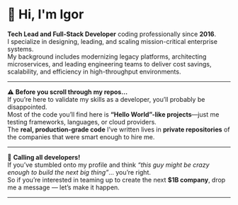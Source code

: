# 👋 Hi, I'm Igor

**Tech Lead and Full-Stack Developer** coding professionally since **2016**.  
I specialize in designing, leading, and scaling mission-critical enterprise systems.  
My background includes modernizing legacy platforms, architecting microservices, and leading engineering teams to deliver cost savings, scalability, and efficiency in high-throughput environments.  

---

⚠️ **Before you scroll through my repos…**  
If you’re here to validate my skills as a developer, you’ll probably be disappointed.  
Most of the code you’ll find here is **“Hello World”-like projects**—just me testing frameworks, languages, or cloud providers.  
The **real, production-grade code** I’ve written lives in **private repositories** of the companies that were smart enough to hire me.  

---

🚀 **Calling all developers!**  
If you’ve stumbled onto my profile and think *“this guy might be crazy enough to build the next big thing”*… you’re right.  
So if you’re interested in teaming up to create the next **$1B company**, drop me a message — let’s make it happen.  

---
